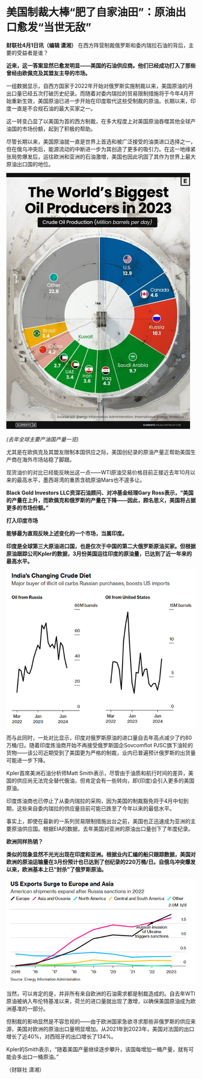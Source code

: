 # 美国制裁大棒“肥了自家油田”：原油出口愈发“当世无敌”

**财联社4月1日讯（编辑 潇湘）** 在西方阵营制裁俄罗斯和委内瑞拉石油的背后，主要的受益者是谁？

**近来，这一答案显然已愈发明显——美国的石油供应商。他们已经成功打入了那些曾经由欧佩克及其盟友主导的市场。**

一组数据显示，自西方国家于2022年开始对俄罗斯实施制裁以来，美国原油的月出口量已经五次打破历史纪录。而随着对委内瑞拉的贸易限制措施将于今年4月开始重新生效，美国原油已进一步开始在印度取代这些受制裁的原油。长期以来，印度一直是不合规石油的最大买家之一。

这一转变凸显了以美国为首的西方制裁，在多大程度上对美国原油吞噬其他全球产油国的市场份额，起到了积极的帮助。

尽管长期以来，美国原油就一直是世界上首选和被广泛接受的油类进口选择之一，但在俄乌冲突后，能源流动的中断进一步为其创造了更多的吸引力。在这一地缘紧张局势爆发后，运往欧洲和亚洲的石油激增，美国也因此巩固了其作为世界上最大原油出口国的地位。

![ea65ac32ecf1794a039f258beee87d60.jpg](https://raw.githubusercontent.com/qqhsx/qqnews_image/main/2024/04/01/美国制裁大棒“肥了自家油田”：原油出口愈发“当世无敌”/ea65ac32ecf1794a039f258beee87d60.jpg)

_(去年全球主要产油国产量一览)_

尤其是在欧佩克及其盟友限制本国供应之际，美国创纪录的原油产量正帮助美国生产商在海外市场站稳了脚跟。

现货油价的对比已经能反映出这一点——WTI原油交易价格目前正接近去年10月以来的最高水平，墨西哥湾的重质含硫原油Mars也不遑多让。

**Black Gold Investors LLC资深石油顾问、对冲基金经理Gary
Ross表示，“美国的产量在上升，而欧佩克和俄罗斯的产量在下降——因此，顾名思义，美国将占据更多的市场份额。”**

**打入印度市场**

**能够最为直观反映上述变化的一个市场，当属印度。**

**印度是全球第三大原油进口国，也是仅次于中国的第二大俄罗斯原油买家。但根据原油跟踪公司Kpler的数据，3月份美国运往印度的原油量，已达到了近一年来的最高水平。**

![6eded1f473daf700c3955f4d4f9abdb3.jpg](https://raw.githubusercontent.com/qqhsx/qqnews_image/main/2024/04/01/美国制裁大棒“肥了自家油田”：原油出口愈发“当世无敌”/6eded1f473daf700c3955f4d4f9abdb3.jpg)

而与此同时，一处对比显示，印度对俄罗斯原油的进口量自去年高点减少了约80万桶/日。随着印度炼油商开始不再接受俄罗斯国企Sovcomflot
PJSC旗下油轮的货物——该公司近期受到了美国更为严格的制裁，业内已普遍预计俄罗斯的出货量可能进一步下降。

Kpler首席美洲石油分析师Matt
Smith表示，尽管由于油质和航行时间的差异，美国的供应尚无法完全替代俄油，但肯定会有一些转向，即(印度)会引入更多的美国原油。

印度炼油商也已停止了从委内瑞拉的采购，因为美国的制裁豁免将于4月中旬到期，这些来自委内瑞拉的供应量目前可能已跌至了今年以来的最低水平。

事实上，即使在最新的一系列贸易限制措施出台之前，美国也正迅速成为亚洲的主要原油供应国。根据EIA的数据，去年美国对亚洲的原油出口量创下了年度纪录。

**欧洲同样热销？**

**类似的现象显然不光光出现在印度和亚洲。根据业内汇编的船只跟踪数据，美国对欧洲的原油运输量在3月份预计也已达到了创纪录的220万桶/日。自俄乌冲突爆发以来，欧洲基本上已“封杀”了俄罗斯原油。**

![df7f2783da5a8eb3d4d20cb122e80aec.jpg](https://raw.githubusercontent.com/qqhsx/qqnews_image/main/2024/04/01/美国制裁大棒“肥了自家油田”：原油出口愈发“当世无敌”/df7f2783da5a8eb3d4d20cb122e80aec.jpg)

当然，可以肯定的是，并非所有来自欧洲的石油需求都是制裁造成的。自去年WTI原油被纳入布伦特基准以来，荷兰的进口量就出现了激增，以确保美国原油成为欧洲基准的一部分。

但制裁的影响显然是不容忽视的——由于欧洲国家急欲寻求那些非俄罗斯的供应来源，美国对欧洲的原油出口量明显增加。从2021年到2023年，美国对法国的出口增长了近40%，对西班牙的出口增长了134%。

Kpler的Smith表示，“随着美国产量继续逐步攀升，该国每增加一桶产量，就有可能会多出口一桶原油。”

（财联社 潇湘）

